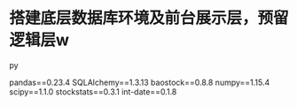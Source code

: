 # 搭建底层数据库环境及前台展示层，预留逻辑层w


py

pandas==0.23.4
SQLAlchemy==1.3.13
baostock==0.8.8
numpy==1.15.4
scipy==1.1.0
stockstats==0.3.1
int-date==0.1.8